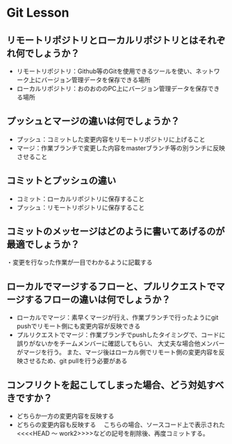 # Git Lesson


## リモートリポジトリとローカルリポジトリとはそれぞれ何でしょうか？

- リモートリポジトリ：Github等のGitを使用できるツールを使い、ネットワーク上にバージョン管理データを保存できる場所
- ローカルリポジトリ：おのおののPC上にバージョン管理データを保存できる場所

## プッシュとマージの違いは何でしょうか？

- プッシュ：コミットした変更内容をリモートリポジトリに上げること
- マージ：作業ブランチで変更した内容をmasterブランチ等の別ランチに反映させること

## コミットとプッシュの違い

- コミット：ローカルリポジトリに保存すること
- プッシュ：リモートリポジトリに保存すること

## コミットのメッセージはどのように書いてあげるのが最適でしょうか？

・変更を行なった作業が一目でわかるように記載する

## ローカルでマージするフローと、プルリクエストでマージするフローの違いは何でしょうか？

- ローカルでマージ：素早くマージが行え、作業ブランチで行ったようにgit pushでリモート側にも変更内容が反映できる
- プルリクエストでマージ：作業ブランチでpushしたタイミングで、コードに誤りがないかをチームメンバーに確認してもらい、
大丈夫な場合他メンバーがマージを行う。
また、マージ後はローカル側でリモート側の変更内容を反映させるため、git pullを行う必要がある

## コンフリクトを起こしてしまった場合、どう対処すべきですか？

- どちらか一方の変更内容を反映する
- どちらの変更内容も反映する
　こちらの場合、ソースコード上で表示された<<<<HEAD 〜 work2>>>>などの記号を削除後、再度コミットする。